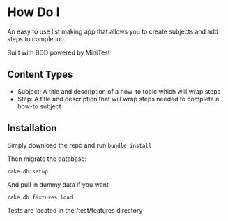 # How Do I

An easy to use list making app that allows you to create subjects and add steps to completion.

Built with BDD powered by MiniTest

## Content Types
 - Subject: A title and description of a how-to topic which will wrap steps
 - Step: A title and description that will wrap steps needed to complete a how-to subject

## Installation

Simply download the repo and run `bundle install`

Then migrate the database:

`rake db:setup`

And pull in dummy data if you want

`rake db fixtures:load`

Tests are located in the /test/features directory
